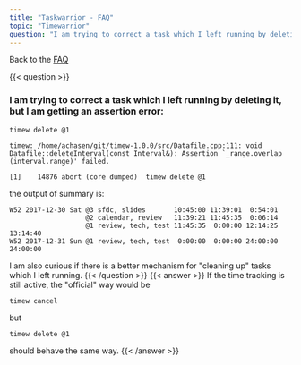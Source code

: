 ```yaml
---
title: "Taskwarrior - FAQ"
topic: "Timewarrior"
question: "I am trying to correct a task which I left running by deleting it, but I am getting an assertion error"
---
```


Back to the [FAQ](/support/faq)

{{< question >}}
### I am trying to correct a task which I left running by deleting it, but I am getting an assertion error:

```
timew delete @1

timew: /home/achasen/git/timew-1.0.0/src/Datafile.cpp:111: void Datafile::deleteInterval(const Interval&): Assertion `_range.overlap (interval.range)' failed.

[1]    14876 abort (core dumped)  timew delete @1
```
the output of summary is:

```
W52 2017-12-30 Sat @3 sfdc, slides       10:45:00 11:39:01  0:54:01
                   @2 calendar, review   11:39:21 11:45:35  0:06:14
                   @1 review, tech, test 11:45:35  0:00:00 12:14:25 13:14:40
W52 2017-12-31 Sun @1 review, tech, test  0:00:00  0:00:00 24:00:00 24:00:00
```
I am also curious if there is a better mechanism for "cleaning up" tasks which I left running.
{{< /question >}}
{{< answer >}}
If the time tracking is still active, the "official" way would be

```
timew cancel
```
but

```
timew delete @1
```
should behave the same way.
{{< /answer >}}
